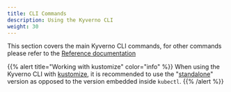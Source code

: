 ```yaml
---
title: CLI Commands
description: Using the Kyverno CLI
weight: 30
---
```


This section covers the main Kyverno CLI commands, for other commands please refer to the [Reference documentation](../reference/_index.md)

{{% alert title="Working with kustomize" color="info" %}}
When using the Kyverno CLI with [kustomize](https://kustomize.io/), it is recommended to use the "[standalone](https://kubectl.docs.kubernetes.io/installation/kustomize/binaries/)" version as opposed to the version embedded inside `kubectl`.
{{% /alert %}}
